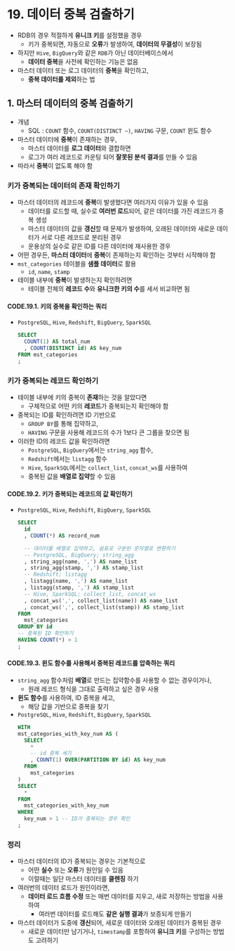 # 19. 데이터 중복 검출하기
- RDB의 경우 적절하게 **유니크 키**를 설정했을 경우
  - 키가 중복되면, 자동으로 **오류**가 발생하여, **데이터의 무결성**이 보장됨
- 하지만 `Hive`, `BigQuery`와 같은 `RDB`가 아닌 데이터베이스에서
  - **데이터 중복**을 사전에 확인하는 기능은 없음
- 마스터 데이터 또는 로그 데이터의 **중복**을 확인하고,
  - **중복 데이터를 제외**하는 법

## 1. 마스터 데이터의 중복 검출하기
- 개념
  - SQL : `COUNT` 함수, `COUNT(DISTINCT ~)`, `HAVING` 구문, `COUNT` 윈도 함수
- 마스터 데이터에 **중복**이 존재하는 경우,
  - 마스터 데이터를 **로그 데이터**와 결합하면
  - 로그가 여러 레코드로 카운팅 되어 **잘못된 분석 결과**를 만들 수 있음
- 따라서 **중복**이 없도록 해야 함

### 키가 중복되는 데이터의 존재 확인하기
- 마스터 데이터의 레코드에 **중복**이 발생했다면 여러가지 이유가 있을 수 있음
  - 데이터를 로드할 때, 실수로 **여러번 로드**되어, 같은 데이터를 가진 레코드가 중복 생성
  - 마스터 데이터의 값을 **갱신**할 때 문제가 발생하여, 오래된 데이터와 새로운 데이터가 서로 다른 레코드로 분리된 경우
  - 운용상의 실수로 같은 ID를 다른 데이터에 재사용한 경우
- 어떤 경우든, **마스터 데이터**에 **중복**이 존재하는지 확인하는 것부터 시작해야 함
- `mst_categories` 테이블을 **샘플 데이터**로 활용
  - `id`, `name`, `stamp`
- 테이블 내부에 **중복**이 발생하는지 확인하려면
  - 테이블 전체의 **레코드 수**와 **유니크한 키의 수**를 세서 비교하면 됨

#### CODE.19.1. 키의 중복을 확인하는 쿼리
- `PostgreSQL`, `Hive`, `Redshift`, `BigQuery`, `SparkSQL`
  ```sql
  SELECT
    COUNT(1) AS total_num
    , COUNT(DISTINCT id) AS key_num
  FROM mst_categories
  ;
  ```

### 키가 중복되는 레코드 확인하기
- 테이블 내부에 키의 중복이 **존재**하는 것을 알았다면
  - 구체적으로 어떤 키의 **레코드**가 중복되는지 확인해야 함
- 중복되는 ID를 확인하려면 ID 기반으로 
  - `GROUP BY`를 통해 집약하고, 
  - `HAVING` 구문을 사용해 레코드의 수가 1보다 큰 그룹을 찾으면 됨 
- 이러한 ID의 레코드 값을 확인하려면
  - `PostgreSQL`, `BigQuery`에서는 `string_agg` 함수,
  - `Redshift`에서는 `listagg` 함수
  - `Hive`, `SparkSQL`에서는 `collect_list`, `concat_ws`를 사용하여
  - 중복된 값을 **배열로 집약**할 수 있음

#### CODE.19.2. 키가 중복되는 레코드의 값 확인하기
- `PostgreSQL`, `Hive`, `Redshift`, `BigQuery`, `SparkSQL`
  ```sql
  SELECT
    id
    , COUNT(*) AS record_num

    -- 데이터를 배열로 집약하고, 쉼표로 구분된 문자열로 변환하기
    -- PostgreSQL, BigQuery; string_agg
    , string_agg(name, ',') AS name_list
    , string_agg(stamp, ',') AS stamp_list
    -- Redshift; listagg
    , listagg(name, ',') AS name_list
    , listagg(stamp, ',') AS stamp_list
    -- Hive, SparkSQL; collect_list, concat_ws
    , concat_ws(',', collect_list(name)) AS name_list
    , concat_ws(',', collect_list(stamp)) AS stamp_list
  FROM
    mst_categories
  GROUP BY id
  -- 중복된 ID 확인하기
  HAVING COUNT(*) > 1
  ;
  ```

#### CODE.19.3. 윈도 함수를 사용해서 중복된 레코드를 압축하는 쿼리
- `string_agg` 함수처럼 **배열**로 만드는 집약함수를 사용할 수 없는 경우이거나,
  - 원래 레코드 형식을 그대로 출력하고 싶은 경우 사용
- **윈도 함수**를 사용하여, ID 중복을 세고,
  - 해당 값을 기반으로 중복을 찾기
- `PostgreSQL`, `Hive`, `Redshift`, `BigQuery`, `SparkSQL`
  ```sql
  WITH
  mst_categories_with_key_num AS (
    SELECT
      *
      -- id 중복 세기
      , COUNT(1) OVER(PARTITION BY id) AS key_num
    FROM
      mst_categories
  )
  SELECT
    *
  FROM
    mst_categories_with_key_num
  WHERE
    key_num > 1 -- ID가 중복되는 경우 확인
  ;
  ```

### 정리
- 마스터 데이터의 ID가 중복되는 경우는 기본적으로
  - 어떤 **실수** 또는 **오류**가 원인일 수 있음
  - 이럴때는 일단 마스터 데이터를 **클렌징** 하기
- 여러번의 데이터 로드가 원인이라면,
  - **데이터 로드 흐름 수정** 또는 매번 데이터를 지우고, 새로 저장하는 방법을 사용하여
    - 여러번 데이터를 로드해도 **같은 실행 결과**가 보증되게 만들기
- 마스터 데이터가 도중에 **갱신**되어, 새로운 데이터와 오래된 데이터가 중복된 경우
  - 새로운 데이터만 남기거나, `timestamp`를 포함하여 **유니크 키**를 구성하는 방법도 고려하기
